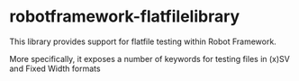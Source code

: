 robotframework-flatfilelibrary
=====

This library provides support for flatfile testing within Robot Framework.

More specifically, it exposes a number of keywords for testing files in (x)SV and Fixed Width formats
